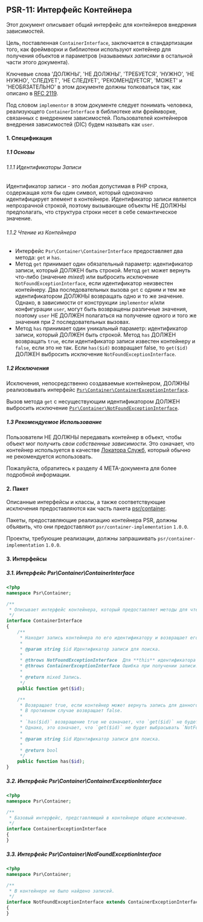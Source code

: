 ## PSR-11: Интерфейс Контейнера

Этот документ описывает общий интерфейс для контейнеров внедрения зависимостей.

Цель, поставленная `ContainerInterface`, заключается в стандартизации того, как фреймворки и библиотеки используют контейнер для получения объектов и параметров (называемых *записями* в остальной части этого документа).

Ключевые слова 'ДОЛЖНЫ', 'НЕ ДОЛЖНЫ', 'ТРЕБУЕТСЯ', 'НУЖНО', 'НЕ НУЖНО', 'СЛЕДУЕТ', 'НЕ СЛЕДУЕТ', 'РЕКОМЕНДУЕТСЯ', 'МОЖЕТ' и 'НЕОБЯЗАТЕЛЬНО' в этом документе должны толковаться так, как описано в [RFC 2119](../rfc2119.md).

Под словом `implementor` в этом документе следует понимать человека, реализующего `ContainerInterface` в библиотеке или фреймворке, связанных с внедрением зависимостей. Пользователей контейнеров внедрения зависимостей (DIC) будем называть как `user`.

#### 1. Спецификация

##### 1.1 Основы

###### 1.1.1 Идентификаторы Записи

Идентификатор записи - это любая допустимая в PHP строка, содержащая хотя бы один символ, который однозначно идентифицирует элемент в контейнере. Идентификатор записи является непрозрачной строкой, поэтому вызывающие объекты НЕ ДОЛЖНЫ предполагать, что структура строки несет в себе семантическое значение.

###### 1.1.2 Чтение из Контейнера

* Интерфейс `Psr\Container\ContainerInterface` предоставляет два метода: `get` и `has`.
* Метод `get` принимает один обязательный параметр: идентификатор записи, который ДОЛЖЕН быть строкой. Метод `get` может вернуть что-либо (значение *mixed*) или выбросить исключение `NotFoundExceptionInterface`, если идентификатор неизвестен контейнеру. Два последовательных вызова `get` с одним и тем же идентификатором ДОЛЖНЫ возвращать одно и то же значение. Однако, в зависимости от конструкции `implementor` и/или конфигурации `user`, могут быть возвращены различные значения, поэтому `user` НЕ ДОЛЖЕН полагаться на получение одного и того же значения при 2 последовательных вызовах.
* Метод `has` принимает один уникальный параметр: идентификатор записи, который ДОЛЖЕН быть строкой. Метод `has` ДОЛЖЕН возвращать `true`, если идентификатор записи известен контейнеру и `false`, если это не так. Если `has($id)` возвращает false, то `get($id)` ДОЛЖЕН выбросить исключение `NotFoundExceptionInterface`.

##### 1.2 Исключения

Исключения, непосредственно создаваемые контейнером, ДОЛЖНЫ реализовывать интерфейс [`Psr\Container\ContainerExceptionInterface`](#32-%D0%B8%D0%BD%D1%82%D0%B5%D1%80%D1%84%D0%B5%D0%B9%D1%81-psrcontainercontainerexceptioninterface).

Вызов метода `get` с несуществующим идентификатором ДОЛЖЕН выбросить исключение [`Psr\Container\NotFoundExceptionInterface`](#33-%D0%B8%D0%BD%D1%82%D0%B5%D1%80%D1%84%D0%B5%D0%B9%D1%81-psrcontainernotfoundexceptioninterface).

##### 1.3 Рекомендуемое Использование

Пользователи НЕ ДОЛЖНЫ передавать контейнер в объект, чтобы объект мог получить *свои собственные зависимости*. Это означает, что контейнер используется в качестве [Локатора Служб][service-locator], который обычно не рекомендуется использовать.

Пожалуйста, обратитесь к разделу 4 META-документа для более подробной информации.

#### 2. Пакет

Описанные интерфейсы и классы, а также соответствующие исключения предоставляются как часть пакета [psr/container][containerpckg].

Пакеты, предоставляющие реализацию контейнера PSR, должны объявить, что они предоставляют `psr/container-implementation` `1.0.0`.

Проекты, требующие реализации, должны запрашиивать `psr/container-implementation` `1.0.0`.

#### 3. Интерфейсы 

##### 3.1. Интерфейс Psr\Container\ContainerInterface

```php
<?php
namespace Psr\Container;

/**
 * Описывает интерфейс контейнера, который предоставляет методы для чтения его записей.
 */
interface ContainerInterface
{
    /**
     * Находит запись контейнера по его идентификатору и возвращает его.
     *
     * @param string $id Идентификатор записи для поиска.
     *
     * @throws NotFoundExceptionInterface  Для **this** идентификатора не найдено ни одной записи.
     * @throws ContainerExceptionInterface Ошибка при получении записи.
     *
     * @return mixed Запись.
     */
    public function get($id);

    /**
     * Возвращает true, если контейнер может вернуть запись для данного идентификатора.
     * В противном случае возвращает false.
     *
     * `has($id)` возвращение true не означает, что `get($id)` не будет выбрасывать исключение.
     * Однако, это означает, что `get($id)` не будет выбрасывать `NotFoundExceptionInterface`.
     *
     * @param string $id Идентификатор записи для поиска.
     *
     * @return bool
     */
    public function has($id);
}
```

##### 3.2. Интерфейс Psr\Container\ContainerExceptionInterface

```php
<?php
namespace Psr\Container;

/**
 * Базовый интерфейс, представляющий в контейнере общее исключение.
 */
interface ContainerExceptionInterface
{
}
```

##### 3.3. Интерфейс Psr\Container\NotFoundExceptionInterface

```php
<?php
namespace Psr\Container;

/**
 * В контейнере не было найдено записей.
 */
interface NotFoundExceptionInterface extends ContainerExceptionInterface
{
}
```

[service-locator]: https://ru.wikipedia.org/wiki/%D0%9B%D0%BE%D0%BA%D0%B0%D1%82%D0%BE%D1%80_%D1%81%D0%BB%D1%83%D0%B6%D0%B1
[containerpckg]: https://packagist.org/packages/psr/container
